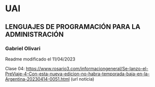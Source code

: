 # UAI
## LENGUAJES DE PROGRAMACIÓN PARA LA ADMINISTRACIÓN
### Gabriel Olivari

Readme modificado el 11/04/2023

Clase 04: https://www.rosario3.com/informaciongeneral/Se-lanzo-el-PreViaje-4-Con-esta-nueva-edicion-no-habra-temporada-baja-en-la-Argentina-20230414-0051.html (url noticia)